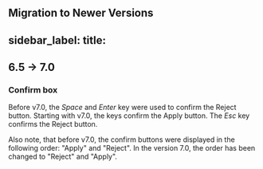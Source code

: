 Migration to Newer Versions
---
sidebar_label: 
title: 
---          

6.5 -> 7.0
-------------------

### Confirm box

Before v7.0, the *Space* and *Enter* key were used to confirm the Reject button. 
Starting with v7.0, the keys confirm the Apply button. The *Esc* key confirms the Reject button.

Also note, that before v7.0, the confirm buttons were displayed in the following order: "Apply" and "Reject". In the version 7.0, the order has been changed to "Reject" and "Apply". 